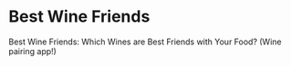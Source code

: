 # Best Wine Friends
Best Wine Friends: Which Wines are Best Friends with Your Food? (Wine pairing app!)
